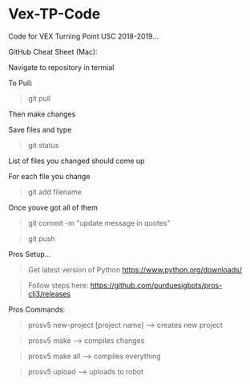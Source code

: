 # Vex-TP-Code
Code for VEX Turning Point USC 2018-2019...

GitHub Cheat Sheet (Mac):

Navigate to repository in termial

To Pull:
> git pull

Then make changes

Save files and type
> git status

List of files you changed should come up

For each file you change
> git add filename

Once youve got all of them
> git commit -m "update message in quotes"

> git push


Pros Setup...
> Get latest version of Python https://www.python.org/downloads/

> Follow steps here: https://github.com/purduesigbots/pros-cli3/releases


Pros Commands:

> prosv5 new-project [project name] --> creates new project

> prosv5 make --> compiles changes

> prosv5 make all --> compiles everything

>prosv5 upload --> uploads to robot
